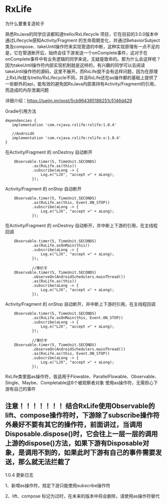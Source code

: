 # RxLife
为什么要重复造轮子

熟悉RxJava的同学应该都知道trello/RxLifecycle 项目，它在目前的3.0.0版本中通过Lifecycle感知Activity/Fragment 的生命周期变化，并通过BehaviorSubject类及compose、takeUntil操作符来实现管道的中断，这种实现原理有一点不足的是，它在管道断开后，始终会往下游发送一个onComplete事件，这对于在onComplete事件中有业务逻辑的同学来说，无疑是致命的。那为什么会这样呢？因为takeUntil操作符内部实现机制就是这样的，有兴趣的同学可以去阅读takeUntil操作符的源码，这里不展开。而RxLife就不会有这样问题，因为在原理上RxLife就与trello/RxLifecycle不同，并且RxLife还在as操作都的基础上提供了一些额外的api，能有效的避免因RxJava内部类持有Activity/Fragment的引用，而造成的内存泄漏问题


详细介绍：https://juejin.im/post/5cb964385188251c5146d429

Gradle引用方法

    dependencies {
       implementation 'com.rxjava.rxlife:rxlife:1.0.4'
       
       //AndroidX
       implementation 'com.rxjava.rxlife:rxlife-x:1.0.4'
    }

在Activity/Fragment 的 onDestroy 自动断开

        Observable.timer(5, TimeUnit.SECONDS)
                .as(RxLife.as(this))
                .subscribe(aLong -> {
                    Log.e("LJX", "accept =" + aLong);
                });

Activity/Fragment 的 onStop 自动断开

        Observable.timer(5, TimeUnit.SECONDS)
                .as(RxLife.as(this, Event.ON_STOP))
                .subscribe(aLong -> {
                    Log.e("LJX", "accept =" + aLong);
                });


在Activity/Fragment 的 onDestroy 自动断开，并中断上下游的引用，在主线程回调

        Observable.timer(5, TimeUnit.SECONDS)
                .as(RxLife.asOnMain(this))
                .subscribe(aLong -> {
                    Log.e("LJX", "accept =" + aLong);
                });

                //等价于
        Observable.timer(5, TimeUnit.SECONDS)
                .observeOn(AndroidSchedulers.mainThread())
                .as(RxLife.as(this))
                .subscribe(aLong -> {
                    Log.e("LJX", "accept =" + aLong);
                });

Activity/Fragment 的 onStop 自动断开，并中断上下游的引用，在主线程回调

        Observable.timer(5, TimeUnit.SECONDS)
                .as(RxLife.asOnMain(this, Event.ON_STOP))
                .subscribe(aLong -> {
                    Log.e("LJX", "accept =" + aLong);
                });

                //等价于
        Observable.timer(5, TimeUnit.SECONDS)
                .observeOn(AndroidSchedulers.mainThread())
                .as(RxLife.as(this, Event.ON_STOP))
                .subscribe(aLong -> {
                    Log.e("LJX", "accept =" + aLong);
                });


RxLife类里面as操作符，皆适用于Flowable、ParallelFlowable、Observable、Single、Maybe、Completable这6个被观察者对象
使用as操作符，无需担心下游有自己的事件


注意！！！！！！！
结合RxLife使用Observable的lift、compose操作符时，下游除了subscribe操作符外最好不要有其它的操作符，前面讲过，当调用Disposable.dispose()时，它会往上一层一层的调用上游的dispose()方法，如果下游有Disposable对象，是调用不到的，如果此时下游有自己的事件需要发送，那么就无法拦截了
--------------------- 

1.0.4 更新日志

  1、新增as操作符，规定下游只能使用subscribe操作符

  2、lift、compose 标记为过时，在未来的版本中将会删除，请使用as操作符替代






